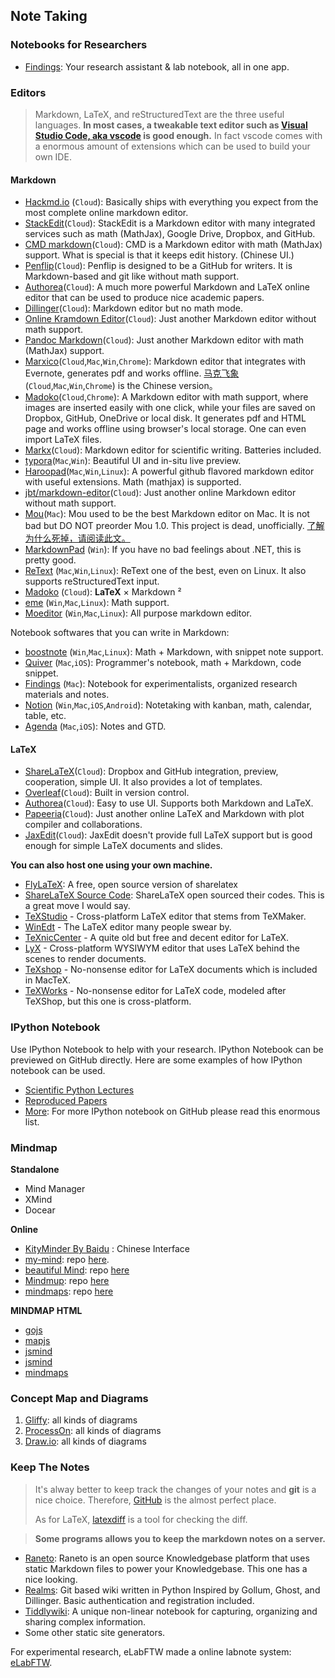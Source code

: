 ## Note Taking

### Notebooks for Researchers

  * [Findings](https://findingsapp.com): Your research assistant & lab notebook, all in one app.

### Editors

> Markdown, LaTeX, and reStructuredText are the three useful languages. **In most cases, a tweakable text editor such as [Visual Studio Code, aka vscode](https://code.visualstudio.com) is good enough.** In fact vscode comes with a enormous amount of extensions which can be used to build your own IDE.

#### Markdown

  * [Hackmd.io](https://hackmd.io) (`Cloud`): Basically ships with everything you expect from the most complete online markdown editor.
  * [StackEdit](https://stackedit.io/)(`Cloud`): StackEdit is a Markdown editor with many integrated services such as math (MathJax), Google Drive, Dropbox, and GitHub.
  * [CMD markdown](https://www.zybuluo.com/mdeditor)(`Cloud`): CMD is a Markdown editor with math (MathJax) support. What is special is that it keeps edit history. (Chinese UI.)
  * [Penflip](https://www.penflip.com/)(`Cloud`): Penflip is designed to be a GitHub for writers. It is Markdown-based and git like without math support.
  * [Authorea](https://www.authorea.com/)(`Cloud`): A much more powerful Markdown and LaTeX online editor that can be used to produce nice academic papers.
  * [Dillinger](http://dillinger.io/)(`Cloud`): Markdown editor but no math mode.
  * [Online Kramdown Editor](http://kramdown.herokuapp.com/)(`Cloud`): Just another Markdown editor without math support.
  * [Pandoc Markdown](http://pandoc.herokuapp.com/)(`Cloud`): Just another Markdown editor with math (MathJax) support.
  * [Marxico](http://marxi.co/)(`Cloud`,`Mac`,`Win`,`Chrome`): Markdown editor that integrates with Evernote, generates pdf and works offline. [马克飞象](https://maxiang.io/)(`Cloud`,`Mac`,`Win`,`Chrome`) is the Chinese version。
  * [Madoko](https://www.madoko.net/)(`Cloud`,`Chrome`): A Markdown editor with math support, where images are inserted easily with one click, while your files are saved on Dropbox, GitHub, OneDrive or local disk. It generates pdf and HTML page and works offline using browser's local storage. One can even import LaTeX files.
  * [Markx](http://markx.herokuapp.com/)(`Cloud`): Markdown editor for scientific writing. Batteries included.
  * [typora](https://www.typora.io/)(`Mac`,`Win`): Beautiful UI and in-situ live preview.
  * [Haroopad](http://pad.haroopress.com/)(`Mac`,`Win`,`Linux`): A powerful github flavored markdown editor with useful extensions. Math (mathjax) is supported.
  * [jbt/markdown-editor](http://jbt.github.io/markdown-editor/)(`Cloud`): Just another online Markdown editor without math support.
  * [Mou](http://25.io/mou/)(`Mac`): Mou used to be the best Markdown editor on Mac. It is not bad but DO NOT preorder Mou 1.0. This project is dead, unofficially. [了解为什么死掉，请阅读此文。](http://matrix.sspai.com/p/c7a3c9c0)
  * [MarkdownPad](http://markdownpad.com/) (`Win`): If you have no bad feelings about .NET, this is pretty good.
  * [ReText](https://github.com/retext-project/retext) (`Mac`,`Win`,`Linux`): ReText one of the best, even on Linux. It also supports reStructuredText input.
  * [Madoko](https://www.madoko.net/) (`Cloud`): **LaTeX** × Markdown ²
  * [eme](https://github.com/egoist/eme) (`Win`,`Mac`,`Linux`): Math support.
  * [Moeditor](https://moeditor.org/) (`Win`,`Mac`,`Linux`): All purpose markdown editor.

Notebook softwares that you can write in Markdown:

  * [boostnote](https://boostnote.io/) (`Win`,`Mac`,`Linux`): Math + Markdown, with snippet note support.
  * [Quiver](http://happenapps.com/) (`Mac`,`iOS`): Programmer's notebook, math + Markdown, code snippet.
  * [Findings](http://findingsapp.com/) (`Mac`): Notebook for experimentalists, organized research materials and notes.
  * [Notion](https://www.notion.so/) (`Win`,`Mac`,`iOS`,`Android`): Notetaking with kanban, math, calendar, table, etc.
  * [Agenda](https://agenda.com/) (`Mac`,`iOS`): Notes and GTD.

#### LaTeX

  * [ShareLaTeX](https://www.sharelatex.com/)(`Cloud`): Dropbox and GitHub integration, preview, cooperation, simple UI. It also provides a lot of templates.
  * [Overleaf](https://www.overleaf.com/)(`Cloud`): Built in version control.
  * [Authorea](https://www.authorea.com/)(`Cloud`): Easy to use UI. Supports both Markdown and LaTeX.
  * [Papeeria](https://www.papeeria.com)(`Cloud`): Just another online LaTeX and Markdown with plot compiler and collaborations.
  * [JaxEdit](http://jaxedit.com/)(`Cloud`): JaxEdit doesn't provide full LaTeX support but is good enough for simple LaTeX documents and slides.

**You can also host one using your own machine.**

  * [FlyLaTeX](https://github.com/alabid/flylatex): A free, open source version of sharelatex
  * [ShareLaTeX Source Code](https://github.com/sharelatex/sharelatex): ShareLaTeX open sourced their codes. This is a great move I would say.
  * [TeXStudio](http://www.texstudio.org) \- Cross-platform LaTeX editor that stems from TeXMaker.
  * [WinEdt](http://www.winedt.com) \- The LaTeX editor many people swear by.
  * [TeXnicCenter](http://www.texniccenter.org) \- A quite old but free and decent editor for LaTeX.
  * [LyX](https://www.lyx.org) \- Cross-platform WYSIWYM editor that uses LaTeX behind the scenes to render documents.
  * [TeXshop](http://pages.uoregon.edu/koch/texshop/) \- No-nonsense editor for LaTeX documents which is included in MacTeX.
  * [TeXWorks](https://www.tug.org/texworks/) \- No-nonsense editor for LaTeX code, modeled after TeXShop, but this one is cross-platform.

### IPython Notebook

Use IPython Notebook to help with your research. IPython Notebook can be previewed on GitHub directly. Here are some examples of how IPython notebook can be used.

  * [Scientific Python Lectures](https://github.com/jrjohansson/scientific-python-lectures)
  * [Reproduced Papers](http://reproduced-papers.github.io/)
  * [More](https://github.com/ipython/ipython/wiki/A-gallery-of-interesting-IPython-Notebooks): For more IPython notebook on GitHub please read this enormous list.

### Mindmap

**Standalone**

  * Mind Manager
  * XMind
  * Docear

**Online**

  * [KityMinder By Baidu](https://github.com/fex-team/kityminder) : Chinese Interface
  * [my-mind](http://my-mind.github.io/): repo [here](https://github.com/ondras/my-mind).
  * [beautiful Mind](http://beautifulmind.io/): repo [here](https://github.com/ierror/BeautifulMind.io)
  * [Mindmup](https://www.mindmup.com/): repo [here](https://github.com/mindmup)
  * [mindmaps](http://drichard.org/mindmaps/): repo [here](https://github.com/drichard/mindmaps)

**MINDMAP HTML**

  * [gojs](http://gojs.net/latest/samples/mindMap.html)
  * [mapjs](http://coderbay.com/create-mind-maps-with-javascript-mapjs/)
  * [jsmind](https://github.com/hizzgdev/jsmind)
  * [jsmind](http://sourceforge.net/projects/jsmind/)
  * [mindmaps](https://github.com/drichard/mindmaps)

### Concept Map and Diagrams

  1. [Gliffy](https://www.gliffy.com/): all kinds of diagrams
  2. [ProcessOn](http://www.processon.com/): all kinds of diagrams
  3. [Draw.io](http://www.draw.io/): all kinds of diagrams

### Keep The Notes

> It's alway better to keep track the changes of your notes and **git** is a nice choice. Therefore, [GitHub](http://github.com) is the almost perfect place.
> 
> As for LaTeX, [latexdiff](http://www.ctan.org/tex-archive/support/latexdiff/) is a tool for checking the diff.

> **Some programs allows you to keep the markdown notes on a server.**

  * [Raneto](http://raneto.com/): Raneto is an open source Knowledgebase platform that uses static Markdown files to power your Knowledgebase. This one has a nice looking.
  * [Realms](http://realms.io/): Git based wiki written in Python Inspired by Gollum, Ghost, and Dillinger. Basic authentication and registration included.
  * [Tiddlywiki](http://tiddlywiki.com/): A unique non-linear notebook for capturing, organizing and sharing complex information.
  * Some other static site generators.

For experimental research, eLabFTW made a online labnote system: [eLabFTW](https://www.elabftw.net/).